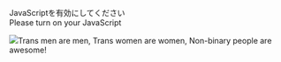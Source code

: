 JavaScriptを有効にしてください  
Please turn on your JavaScript

![](https://static.blahaj.zone/shonky/assets/transparent/Shonky.webp)Trans men are men, Trans women are women, Non-binary people are awesome!